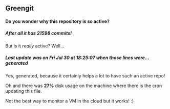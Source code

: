## Greengit

#### Do you wonder why this repository is so active?

##### After all it has 21598 commits!

But is it *really* active? Well...

##### Last update was on Fri Jul 30 at 18:25:07 when those lines were... generated

Yes, generated, because it certainly helps a lot to have such an active repo!

Oh and there was **27%** disk usage on the machine
where there is the cron updating this file.

Not the best way to monitor a VM in the cloud but it works! :)
